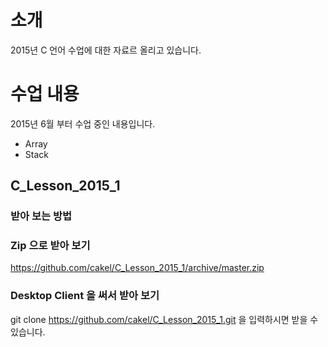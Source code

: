 # 소개
2015년 C 언어 수업에 대한 자료르 올리고 있습니다.

# 수업 내용
2015년 6월 부터 수업 중인 내용입니다.
* Array
* Stack

## C_Lesson_2015_1
### 받아 보는 방법
### Zip 으로 받아 보기
https://github.com/cakel/C_Lesson_2015_1/archive/master.zip

### Desktop Client 을 써서 받아 보기
git clone https://github.com/cakel/C_Lesson_2015_1.git 을 입력하시면 받을 수 있습니다.
